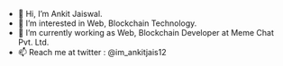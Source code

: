 - 👋 Hi, I’m Ankit Jaiswal.
- 👀 I’m interested in Web, Blockchain Technology.
- 🌱 I’m currently working as Web, Blockchain Developer at Meme Chat Pvt. Ltd.
- 📫 Reach me at twitter : @im_ankitjais12

